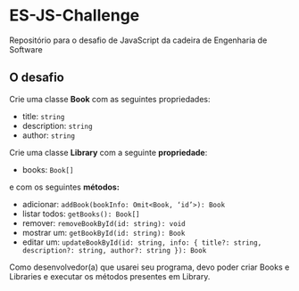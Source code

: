 # ES-JS-Challenge
Repositório para o desafio de JavaScript da cadeira de Engenharia de Software
## O desafio
Crie uma classe **Book** com as seguintes propriedades:

- title: `string`
- description: `string`
- author: `string`

Crie uma classe **Library** com a seguinte **propriedade**:

- books: `Book[]`

e com os seguintes **métodos:**

- adicionar: `addBook(bookInfo: Omit<Book, ‘id’>): Book`
- listar todos: `getBooks(): Book[]`
- remover: `removeBookById(id: string): void`
- mostrar um: `getBookById(id: string): Book`
- editar um: `updateBookById(id: string, info: { title?: string, description?: string, author?: string }): Book`

Como desenvolvedor(a) que usarei seu programa, devo poder criar Books e Libraries e executar os métodos presentes em Library.

